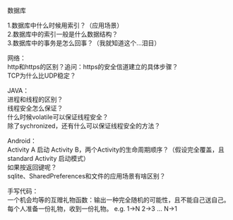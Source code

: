 数据库  

1.数据库中什么时候用索引？（应用场景）  
2.数据库中的索引一般是什么数据结构？  
3.数据库中的事务是怎么回事？（我就知道这个...泪目）  

网络：  
http和https的区别？追问：https的安全信道建立的具体步骤？  
TCP为什么比UDP稳定？  

JAVA：  
进程和线程的区别？  
线程安全怎么保证？  
什么时候volatile可以保证线程安全？  
除了sychronized，还有什么可以保证线程安全的方法？  

Android：  
Activity A 启动 Activity B，两个Activity的生命周期顺序？（假设完全覆盖，且standard Activity 启动模式）  
如果按返回键呢？  
sqlite、SharedPreferences和文件的应用场景有啥区别？  

手写代码：  
一个机会均等的互赠礼物函数：输出一种完全随机的可能性，且不能自己送自己。
每个人准备一份礼物，收到一份礼物。
e.g.
1->N
2->3
...
N->1